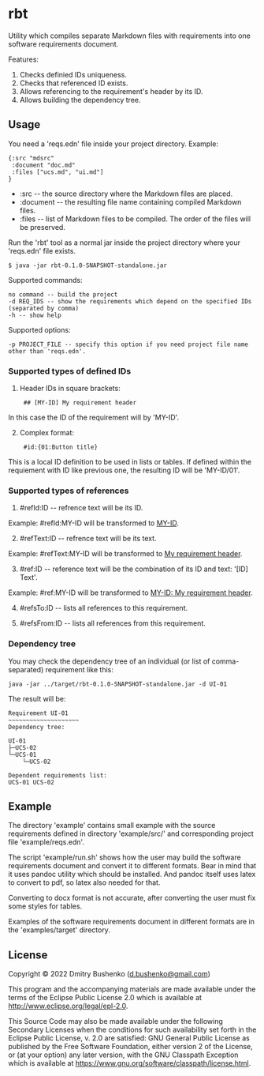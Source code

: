 # rbt

Utility which compiles separate Markdown files with requirements into one software requirements document.

Features:

1. Checks definied IDs uniqueness.
2. Checks that referenced ID exists.
3. Allows referencing to the requirement's header by its ID.
4. Allows building the dependency tree.

## Usage

You need a 'reqs.edn' file inside your project directory. Example:

	{:src "mdsrc"
	 :document "doc.md"
	 :files ["ucs.md", "ui.md"]
	}

* :src -- the source directory where the Markdown files are placed.
* :document -- the resulting file name containing compiled Markdown files.
* :files -- list of Markdown files to be compiled. The order of the files will be preserved.

Run the 'rbt' tool as a normal jar inside the project directory where your 'reqs.edn' file exists.

	$ java -jar rbt-0.1.0-SNAPSHOT-standalone.jar 

Supported commands:

	no command -- build the project
	-d REQ_IDS -- show the requirements which depend on the specified IDs (separated by comma)
	-h -- show help

Supported options:

	-p PROJECT_FILE -- specify this option if you need project file name other than 'reqs.edn'.


### Supported types of defined IDs

1. Header IDs in square brackets:

        ## [MY-ID] My requirement header

In this case the ID of the requirement will by 'MY-ID'.

2. Complex format:

	    #id:{01:Button title}

This is a local ID definition to be used in lists or tables. If defined within the requiement with ID like previous one, the resulting ID will be 'MY-ID/01'.


### Supported types of references

1. #refId:ID -- refrence text will be its ID.

Example: #refId:MY-ID will be transformed to [MY-ID](#MY-ID).

2. #refText:ID -- refrence text will be its text.

Example: #refText:MY-ID will be transformed to [My requirement header](#MY-ID).

3. #ref:ID -- reference text will be the combination of its ID and text: '[ID] Text'.

Example: #ref:MY-ID will be transformed to [MY-ID: My requirement header](#MY-ID).

4. #refsTo:ID -- lists all references to this requirement.

5. #refsFrom:ID -- lists all references from this requirement.

### Dependency tree

You may check the dependency tree of an individual (or list of comma-separated) requirement like this:

	java -jar ../target/rbt-0.1.0-SNAPSHOT-standalone.jar -d UI-01

The result will be:

	Requirement UI-01
	~~~~~~~~~~~~~~~~~~~~
	Dependency tree:
	
	UI-01
	├─UCS-02
	└─UCS-01
		└─UCS-02
	
	Dependent requirements list:
	UCS-01 UCS-02


## Example

The directory 'example' contains small example with the source requirements defined in directory 'example/src/' and corresponding project file 'example/reqs.edn'.

The script 'example/run.sh' shows how the user may build the software requirements document and convert it to different formats. Bear in mind that it uses pandoc utility which should be installed. And pandoc itself uses latex to convert to pdf, so latex also needed for that.

Converting to docx format is not accurate, after converting the user must fix some styles for tables.

Examples of the software requirements document in different formats are in the 'examples/target' directory.

## License

Copyright © 2022 Dmitry Bushenko (d.bushenko@gmail.com)

This program and the accompanying materials are made available under the
terms of the Eclipse Public License 2.0 which is available at
http://www.eclipse.org/legal/epl-2.0.

This Source Code may also be made available under the following Secondary
Licenses when the conditions for such availability set forth in the Eclipse
Public License, v. 2.0 are satisfied: GNU General Public License as published by
the Free Software Foundation, either version 2 of the License, or (at your
option) any later version, with the GNU Classpath Exception which is available
at https://www.gnu.org/software/classpath/license.html.
